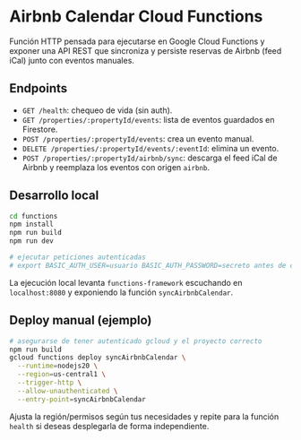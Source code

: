 # Airbnb Calendar Cloud Functions

Función HTTP pensada para ejecutarse en Google Cloud Functions y exponer una API REST que sincroniza y persiste reservas de Airbnb (feed iCal) junto con eventos manuales.

## Endpoints

- `GET /health`: chequeo de vida (sin auth).
- `GET /properties/:propertyId/events`: lista de eventos guardados en Firestore.
- `POST /properties/:propertyId/events`: crea un evento manual.
- `DELETE /properties/:propertyId/events/:eventId`: elimina un evento.
- `POST /properties/:propertyId/airbnb/sync`: descarga el feed iCal de Airbnb y reemplaza los eventos con origen `airbnb`.

## Desarrollo local

```bash
cd functions
npm install
npm run build
npm run dev

# ejecutar peticiones autenticadas
# export BASIC_AUTH_USER=usuario BASIC_AUTH_PASSWORD=secreto antes de curl/postman
```

La ejecución local levanta `functions-framework` escuchando en `localhost:8080` y exponiendo la función `syncAirbnbCalendar`.

## Deploy manual (ejemplo)

```bash
# asegurarse de tener autenticado gcloud y el proyecto correcto
npm run build
gcloud functions deploy syncAirbnbCalendar \
  --runtime=nodejs20 \
  --region=us-central1 \
  --trigger-http \
  --allow-unauthenticated \
  --entry-point=syncAirbnbCalendar
```

Ajusta la región/permisos según tus necesidades y repite para la función `health` si deseas desplegarla de forma independiente.

